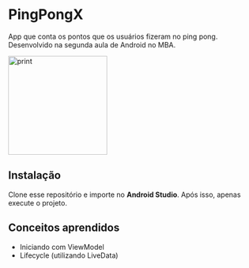 # PingPongX
App que conta os pontos que os usuários fizeram no ping pong. Desenvolvido na segunda aula de Android no MBA.

<img src="screenshots/play.gif" alt="print" width="200"/>

## Instalação
Clone esse repositório e importe no **Android Studio**. Após isso, apenas execute o projeto.


## Conceitos aprendidos
- Iniciando com ViewModel
- Lifecycle (utilizando LiveData)
